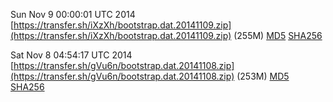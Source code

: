 Sun Nov  9 00:00:01 UTC 2014 [https://transfer.sh/iXzXh/bootstrap.dat.20141109.zip](https://transfer.sh/iXzXh/bootstrap.dat.20141109.zip) (255M) [MD5](https://transfer.sh/2OAT7/md5.txt) [SHA256](https://transfer.sh/PCfCu/sha256.txt)

Sat Nov  8 04:54:17 UTC 2014 [https://transfer.sh/gVu6n/bootstrap.dat.20141108.zip](https://transfer.sh/gVu6n/bootstrap.dat.20141108.zip) (253M) [MD5](https://transfer.sh/1fM0bb/md5.txt) [SHA256](https://transfer.sh/12GYco/sha256.txt)
